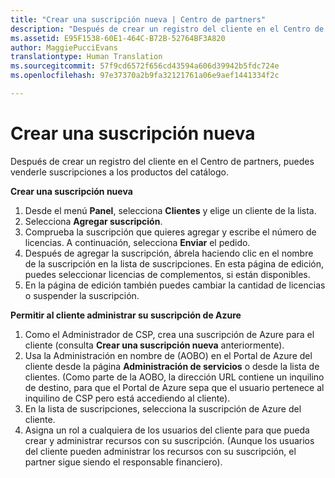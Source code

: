 ```yaml
---
title: "Crear una suscripción nueva | Centro de partners"
description: "Después de crear un registro del cliente en el Centro de partners, puedes venderle suscripciones a los productos del catálogo."
ms.assetid: E95F1538-60E1-464C-B72B-52764BF3A820
author: MaggiePucciEvans
translationtype: Human Translation
ms.sourcegitcommit: 57f9cd6572f656cd43594a606d39942b5fdc724e
ms.openlocfilehash: 97e37370a2b9fa32121761a06e9aef1441334f2c

---
```


# Crear una suscripción nueva


Después de crear un registro del cliente en el Centro de partners, puedes venderle suscripciones a los productos del catálogo.

**Crear una suscripción nueva**

1.  Desde el menú **Panel**, selecciona **Clientes** y elige un cliente de la lista.
2.  Selecciona **Agregar suscripción**.
3.  Comprueba la suscripción que quieres agregar y escribe el número de licencias. A continuación, selecciona **Enviar** el pedido.
4.  Después de agregar la suscripción, ábrela haciendo clic en el nombre de la suscripción en la lista de suscripciones. En esta página de edición, puedes seleccionar licencias de complementos, si están disponibles.
5.  En la página de edición también puedes cambiar la cantidad de licencias o suspender la suscripción.

**Permitir al cliente administrar su suscripción de Azure**

1.  Como el Administrador de CSP, crea una suscripción de Azure para el cliente (consulta **Crear una suscripción nueva** anteriormente).
2.  Usa la Administración en nombre de (AOBO) en el Portal de Azure del cliente desde la página **Administración de servicios** o desde la lista de clientes. (Como parte de la AOBO, la dirección URL contiene un inquilino de destino, para que el Portal de Azure sepa que el usuario pertenece al inquilino de CSP pero está accediendo al cliente).
3.  En la lista de suscripciones, selecciona la suscripción de Azure del cliente.
4.  Asigna un rol a cualquiera de los usuarios del cliente para que pueda crear y administrar recursos con su suscripción. (Aunque los usuarios del cliente pueden administrar los recursos con su suscripción, el partner sigue siendo el responsable financiero).


 






<!--HONumber=Nov16_HO4-->


